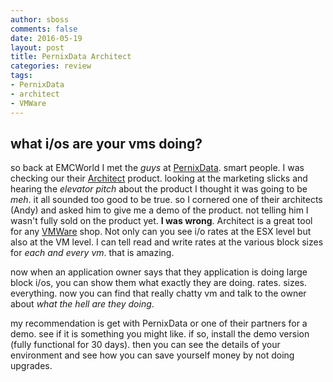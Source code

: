 ```yaml
---
author: sboss
comments: false
date: 2016-05-19
layout: post
title: PernixData Architect
categories: review
tags:
- PernixData
- architect
- VMWare
---
```


## what i/os are your vms doing?

so back at EMCWorld I met the *guys* at [PernixData]( http://pernixdata.com ).  smart people.  I was checking our their [Architect]( http://www.pernixdata.com/pernixdata-architect-software ) product.  looking at the marketing slicks and hearing the *elevator pitch* about the product I thought it was going to be *meh*.  it all sounded too good to be true.  so I cornered one of their architects (Andy) and asked him to give me a demo of the product.  not telling him I wasn't fully sold on the product yet.  **I was wrong**.  Architect is a great tool for any [VMWare]( http://vmware.com ) shop.  Not only can you see i/o rates at the ESX level but also at the VM level.  I can tell read and write rates at the various block sizes for *each and every vm*.  that is amazing.

now when an application owner says that they application is doing large block i/os, you can show them what exactly they are doing.  rates. sizes. everything.  now you can find that really chatty vm and talk to the owner about *what the hell are they doing*.

my recommendation is get with PernixData or one of their partners for a demo.  see if it is something you might like.  if so, install the demo version (fully functional for 30 days).  then you can see the details of your environment and see how you can save yourself money by not doing upgrades.
